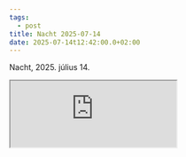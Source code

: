 ```yaml
---
tags:
  - post
title: Nacht 2025-07-14
date: 2025-07-14t12:42:00.0+02:00
---
```

Nacht, 2025. július 14.

<iframe height="120" src="https://player-widget.mixcloud.com/widget/iframe/?hide_cover=1&light=1&feed=%2Fwinterlightnl%2Fnacht-radio-show-14072025%2F" allow="encrypted-media; fullscreen; autoplay; idle-detection; speaker-selection; web-share;" ></iframe>